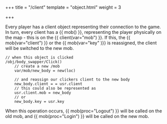 +++
title = "/client"
template = "object.html"
weight = 3

+++

Every player has a client object representing their connection to the game. In turn, every client has a {{ mob() }}, representing the player physically on the map - this is on the {{ client(var="mob") }}. If this, the {{ mob(var="client") }} or the {{ mob(var="key" )}} is reassigned, the client will be switched to the new mob.

```dm
// when this object is clicked
/obj/body_swapper/Click() 
    // create a new /mob
    var/mob/new_body = new(loc) 

    // and reassign our clickers client to the new body
    new_body.client = = usr.client 
    // this could also be represented as
    usr.client.mob = new_body
    // or
    new_body.key = usr.key
```

When this operation occurs, {{ mob(proc="Logout") }} will be called on the old mob, and {{ mob(proc="Login") }} will be called on the new mob.